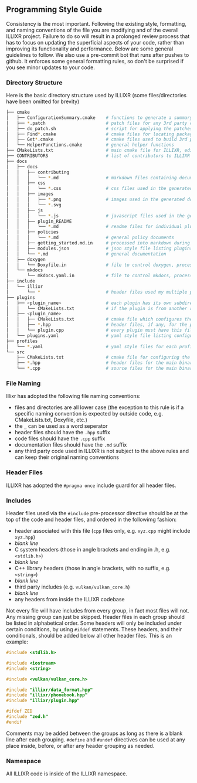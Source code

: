 ## Programming Style Guide

Consistency is the most important. Following the existing style, formatting, and naming conventions of the file you are modifying and of the overall ILLIXR project. Failure to do so will result in a prolonged review process that has to focus on updating the superficial aspects of your code, rather than improving its functionality and performance. Below are some general guidelines to follow. We also use a pre-commit bot that runs after pushes to github. It enforces some general formatting rules, so don't be surprised if you see minor updates to your code.

### Directory Structure

Here is the basic directory structure used by ILLIXR (some files/directories have been omitted for brevity)

```bash
├── cmake
│   ├── ConfigurationSummary.cmake    # functions to generate a summary after a cmake configuration run
│   ├── *.patch                       # patch files for any 3rd party code
│   ├── do_patch.sh                   # script for applying the patches
│   ├── Find*.cmake                   # cmake files for locating packages that do not have one installed by a repo
│   ├── Get*.cmake                    # cmake files used to build 3rd party packages
│   └── HelperFunctions.cmake         # general helper functions
├── CMakeLists.txt                    # main cmake file for ILLIXR, edit with caution
├── CONTRIBUTORS                      # list of contributors to ILLIXR
├── docs
│   ├── docs
│   │   ├── contributing
│   │   │   └── *.md                  # markdown files containing documentation on how to contribute to ILLIXR
│   │   ├── css
│   │   │   └── *.css                 # css files used in the generated HTML documentation
│   │   ├── images
│   │   │   ├── *.png                 # images used in the generated documentation
│   │   │   └── *.svg
│   │   ├── js
│   │   │   └── *.js                  # javascript files used in the generated HTML documentation
│   │   ├── plugin_README
│   │   │   └── *.md                  # readme files for individual plugins
│   │   ├── policies
│   │   │   └── *.md                  # general policy documents
│   │   ├── getting_started.md.in     # processed into markdown during cmake documentation build
│   │   ├── modules.json              # json style file listing plugins and any 3rd party dependencies
│   │   └── *.md                      # general documentation
│   ├── doxygen
│   │   └── Doxyfile.in               # file to control doxygen, processed during cmake configuration
│   └── mkdocs
│       └── mkdocs.yaml.in            # file to control mkdocs, processed during cmake configuration
├── include
│   └── illixr
│       └── *                         # header files used my multiple plugins or the main binary
├── plugins
│   ├── <plugin_name>                 # each plugin has its own subdirectory
│   │   └── CMakeLists.txt            # if the plugin is from another repository, then only this file is needed
│   ├── <plugin_name>
│   │   ├── CMakeLists.txt            # cmake file which configures the build for this plugin
│   │   ├── *.hpp                     # header files, if any, for the plugin
│   │   └── plugin.cpp                # every plugin must have this file which contains the code for the plugin
│   └── plugins.yaml                  # yaml style file listing configurations and plugins
├── profiles
│   └── *.yaml                        # yaml style files for each profile, these are auto-generated
└── src
    ├── CMakeLists.txt                # cmake file for configuring the build of the main binary
    ├── *.hpp                         # header files for the main binary
    └── *.cpp                         # source files for the main binary

```

### File Naming

Illixr has adopted the following file naming conventions:

  - files and directories are all lower case (the exception to this rule is if a specific naming convention is expected by outside code, e.g. CMakeLists.txt, Doxyfile, etc.)
  - the `_` can be used as a word seperator
  - header files should have the `.hpp` suffix
  - code files should have the `.cpp` suffix
  - documentation files should have the `.md` suffix
  - any third party code used in ILLIXR is not subject to the above rules and can keep their original naming conventions

### Header Files

ILLIXR has adopted the `#pragma once` include guard for all header files.

### Includes

Header files used via the `#include` pre-processor directive should be at the top of the code and header files, and ordered in the followimg fashion:

  - header associated with this file (`cpp` files only, e.g. `xyz.cpp` might include `xyz.hpp`)
  - _blank line_
  - C system headers (those in angle brackets and ending in .h, e.g. `<stdlib.h>`)
  - _blank line_
  - C++ library headers (those in angle brackets, with no suffix, e.g. `<string>`)
  - _blank line_
  - third party includes (e.g. `vulkan/vulkan_core.h`)
  - _blank line_
  - any headers from inside the ILLIXR codebase

Not every file will have includes from every group, in fact most files will not. Any missing group can just be skipped.
Header files in each group should be listed in alphabetical order. Some headers will only be included under certain conditions, by using `#ifdef` statements. These headers, and their conditionals, should be added below all other header files. This is an example:

```C++
#include <stdlib.h>

#include <iostream>
#include <string>

#include <vulkan/vulkan_core.h>

#include "illixr/data_format.hpp"
#include "illixr/phonebook.hpp"
#include "illixr/plugin.hpp"

#ifdef ZED
#include "zed.h"
#endif
```

Comments may be added between the groups as long as there is a blank line after each grouping. `#define` and `#undef` directives can be used at any place inside, before, or after any header grouping as needed.

### Namespace

All ILLIXR code is inside of the ILLIXR namespace.